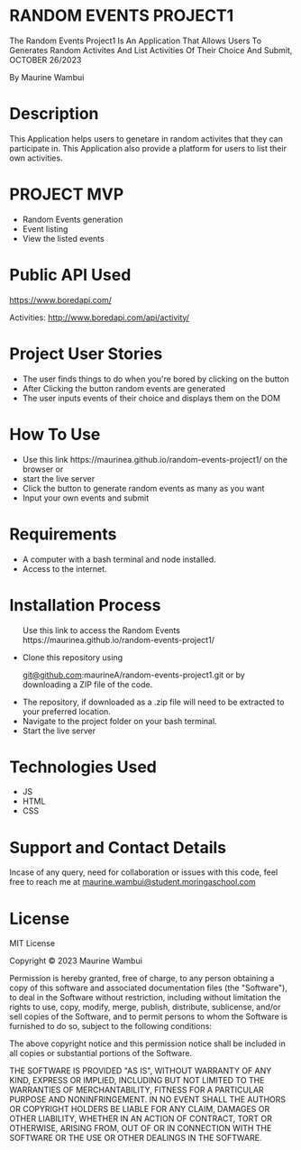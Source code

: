 # RANDOM EVENTS PROJECT1

The Random Events Project1 Is An Application That Allows Users To Generates Random Activites And List Activities Of Their Choice And Submit, OCTOBER 26/2023

By Maurine Wambui

# Description

This Application helps users to genetare in random activites that they can participate in. This Application also provide a platform for users to list their own activities. 

# PROJECT MVP
<ul>
 <li>Random Events generation</li>
 <li>Event listing</li>
 <li>View the listed events</li>
 </ul>

# Public API Used
https://www.boredapi.com/

Activities: http://www.boredapi.com/api/activity/

# Project User Stories
<ul>
<li>The user finds things to do when you're bored by clicking on the button</li>
<li>After Clicking the button random events are generated</li>
<li>The user inputs events of their choice and displays them on the DOM</li>
</ul>

# How To Use
<ul>
<li>Use this link  https://maurinea.github.io/random-events-project1/ on the browser or</li>
<li>start the live server</li>
<li>Click the button to generate random events as many as you want</li>
<li>Input your own events and submit</li>
</ul>

# Requirements

<ul>
<li>A computer with a bash terminal and node installed.</li>
<li>Access to the internet.</li>
</ul>

# Installation Process
<ul> Use this link to access the Random Events  https://maurinea.github.io/random-events-project1/
</ul>

<ul>
<li>Clone this repository using

  git@github.com:maurineA/random-events-project1.git
or by downloading a ZIP file of the code.</li>
<li>The repository, if downloaded as a .zip file will need to be extracted to your preferred location.</li>
<li>Navigate to the project folder on your bash terminal.</li>
<li>Start the live server</li>
</ul>

  # Technologies Used
<ul>
<li>JS</li>
<li>HTML</li>
<li>CSS</li>
</ul>


# Support and Contact Details

Incase of any query, need for collaboration or issues with this code, feel free to reach me at maurine.wambui@student.moringaschool.com

# License

MIT License

Copyright © 2023 Maurine Wambui 

Permission is hereby granted, free of charge, to any person obtaining a copy of this software and associated documentation files (the "Software"), to deal in the Software without restriction, including without limitation the rights to use, copy, modify, merge, publish, distribute, sublicense, and/or sell copies of the Software, and to permit persons to whom the Software is furnished to do so, subject to the following conditions:

The above copyright notice and this permission notice shall be included in all copies or substantial portions of the Software.

THE SOFTWARE IS PROVIDED "AS IS", WITHOUT WARRANTY OF ANY KIND, EXPRESS OR IMPLIED, INCLUDING BUT NOT LIMITED TO THE WARRANTIES OF MERCHANTABILITY, FITNESS FOR A PARTICULAR PURPOSE AND NONINFRINGEMENT. IN NO EVENT SHALL THE AUTHORS OR COPYRIGHT HOLDERS BE LIABLE FOR ANY CLAIM, DAMAGES OR OTHER LIABILITY, WHETHER IN AN ACTION OF CONTRACT, TORT OR OTHERWISE, ARISING FROM, OUT OF OR IN CONNECTION WITH THE SOFTWARE OR THE USE OR OTHER DEALINGS IN THE SOFTWARE.